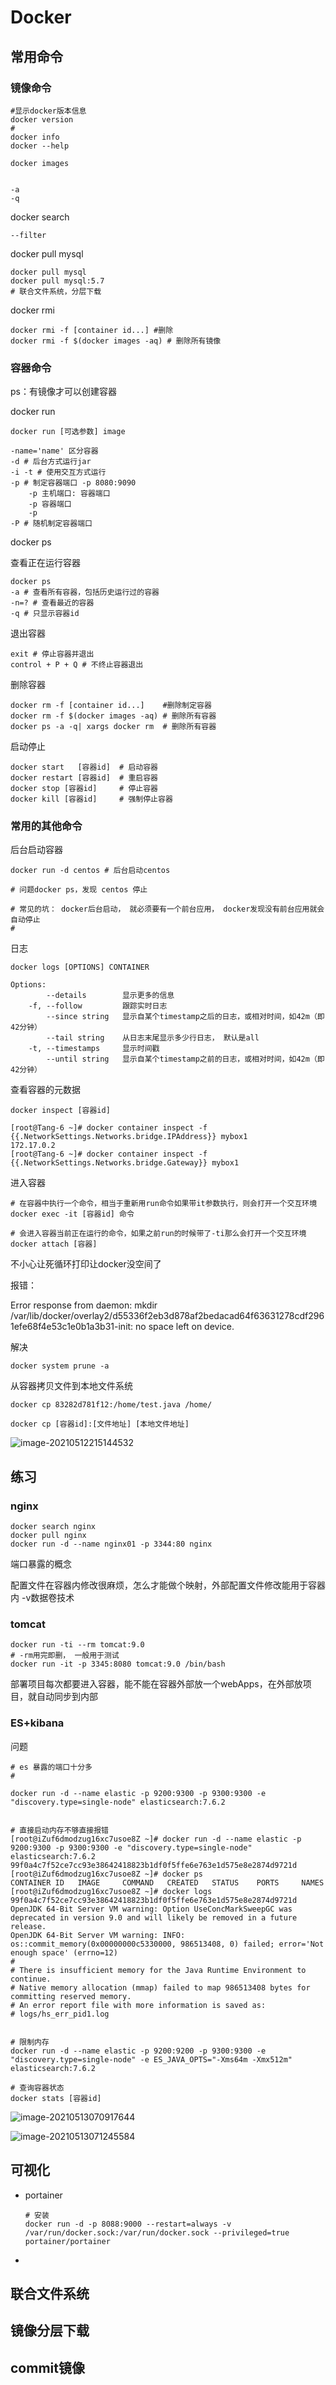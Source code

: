 # Docker

## 常用命令

### 镜像命令

```shell
#显示docker版本信息
docker version
#
docker info
docker --help

```



```shell
docker images


-a
-q
```



docker search

```shell
--filter

```



docker pull mysql

```shell
docker pull mysql
docker pull mysql:5.7
# 联合文件系统，分层下载
```



docker rmi

```shell
docker rmi -f [container id...] #删除
docker rmi -f $(docker images -aq) # 删除所有镜像

```

### 容器命令

ps：有镜像才可以创建容器

docker run

```shell
docker run [可选参数] image

-name='name' 区分容器
-d # 后台方式运行jar
-i -t # 使用交互方式运行
-p # 制定容器端口 -p 8080:9090
	-p 主机端口: 容器端口
	-p 容器端口
	-p 
-P # 随机制定容器端口
```

 docker ps

查看正在运行容器

```shell
docker ps
-a # 查看所有容器，包括历史运行过的容器
-n=? # 查看最近的容器
-q # 只显示容器id

```

退出容器

```shell
exit # 停止容器并退出
control + P + Q # 不终止容器退出
```

删除容器

```shell
docker rm -f [container id...]    #删除制定容器
docker rm -f $(docker images -aq) # 删除所有容器
docker ps -a -q| xargs docker rm  # 删除所有容器
```

启动停止

```shell
docker start   [容器id]  # 启动容器
docker restart [容器id]  # 重启容器
docker stop [容器id]     # 停止容器
docker kill [容器id]     # 强制停止容器
```

### 常用的其他命令

后台启动容器

```shell
docker run -d centos # 后台启动centos

# 问题docker ps，发现 centos 停止

# 常见的坑： docker后台启动， 就必须要有一个前台应用， docker发现没有前台应用就会自动停止
# 

```

日志

```shell
docker logs [OPTIONS] CONTAINER

Options:
        --details        显示更多的信息
    -f, --follow         跟踪实时日志
        --since string   显示自某个timestamp之后的日志，或相对时间，如42m（即42分钟）
        --tail string    从日志末尾显示多少行日志， 默认是all
    -t, --timestamps     显示时间戳
        --until string   显示自某个timestamp之前的日志，或相对时间，如42m（即42分钟）
```



查看容器的元数据

```shell
docker inspect [容器id]

[root@Tang-6 ~]# docker container inspect -f {{.NetworkSettings.Networks.bridge.IPAddress}} mybox1
172.17.0.2
[root@Tang-6 ~]# docker container inspect -f {{.NetworkSettings.Networks.bridge.Gateway}} mybox1

```



进入容器

```shell
# 在容器中执行一个命令，相当于重新用run命令如果带it参数执行，则会打开一个交互环境
docker exec -it [容器id] 命令

# 会进入容器当前正在运行的命令，如果之前run的时候带了-ti那么会打开一个交互环境
docker attach [容器]

```



不小心让死循环打印让docker没空间了

报错：

Error response from daemon: mkdir /var/lib/docker/overlay2/d55336f2eb3d878af2bedacad64f63631278cdf2961efe68f4e53c1e0b1a3b31-init: no space left on device.

解决

```shell
docker system prune -a
```



从容器拷贝文件到本地文件系统

```shell
docker cp 83282d781f12:/home/test.java /home/

docker cp [容器id]:[文件地址] [本地文件地址]
```

![image-20210512215144532](C:\Users\Administrator\AppData\Roaming\Typora\typora-user-images\image-20210512215144532.png)





## 练习

### nginx

```shell
docker search nginx
docker pull nginx
docker run -d --name nginx01 -p 3344:80 nginx
```

端口暴露的概念



配置文件在容器内修改很麻烦，怎么才能做个映射，外部配置文件修改能用于容器内 -v数据卷技术

### tomcat

```shell
docker run -ti --rm tomcat:9.0
# -rm用完即删， 一般用于测试
docker run -it -p 3345:8080 tomcat:9.0 /bin/bash
```

部署项目每次都要进入容器，能不能在容器外部放一个webApps，在外部放项目，就自动同步到内部



### ES+kibana

问题

```shell
# es 暴露的端口十分多
# 

docker run -d --name elastic -p 9200:9300 -p 9300:9300 -e "discovery.type=single-node" elasticsearch:7.6.2


# 直接启动内存不够直接报错
[root@iZuf6dmodzug16xc7usoe8Z ~]# docker run -d --name elastic -p 9200:9300 -p 9300:9300 -e "discovery.type=single-node" elasticsearch:7.6.2
99f0a4c7f52ce7cc93e38642418823b1df0f5ffe6e763e1d575e8e2874d9721d
[root@iZuf6dmodzug16xc7usoe8Z ~]# docker ps
CONTAINER ID   IMAGE     COMMAND   CREATED   STATUS    PORTS     NAMES
[root@iZuf6dmodzug16xc7usoe8Z ~]# docker logs 99f0a4c7f52ce7cc93e38642418823b1df0f5ffe6e763e1d575e8e2874d9721d
OpenJDK 64-Bit Server VM warning: Option UseConcMarkSweepGC was deprecated in version 9.0 and will likely be removed in a future release.
OpenJDK 64-Bit Server VM warning: INFO: os::commit_memory(0x00000000c5330000, 986513408, 0) failed; error='Not enough space' (errno=12)
#
# There is insufficient memory for the Java Runtime Environment to continue.
# Native memory allocation (mmap) failed to map 986513408 bytes for committing reserved memory.
# An error report file with more information is saved as:
# logs/hs_err_pid1.log


# 限制内存
docker run -d --name elastic -p 9200:9200 -p 9300:9300 -e "discovery.type=single-node" -e ES_JAVA_OPTS="-Xms64m -Xmx512m" elasticsearch:7.6.2

# 查询容器状态
docker stats [容器id]

```

![image-20210513070917644](C:\Users\Administrator\AppData\Roaming\Typora\typora-user-images\image-20210513070917644.png)



![image-20210513071245584](C:\Users\Administrator\AppData\Roaming\Typora\typora-user-images\image-20210513071245584.png)





## 可视化

* portainer

  ```shell
  # 安装
  docker run -d -p 8088:9000 --restart=always -v /var/run/docker.sock:/var/run/docker.sock --privileged=true portainer/portainer
  ```

  

* 



## 联合文件系统



## 镜像分层下载



## commit镜像





















